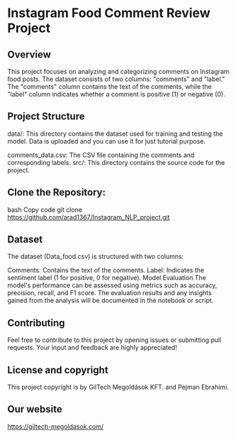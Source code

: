 # Instagram Food Comment Review Project
## Overview
This project focuses on analyzing and categorizing comments on Instagram food posts. 
The dataset consists of two columns: "comments" and "label." The "comments" column contains the text of the comments, while the "label" column indicates whether a comment is positive (1) or negative (0).

## Project Structure
data/: This directory contains the dataset used for training and testing the model. Data is uploaded and you can use it for just tutorial purpose.

comments_data.csv: The CSV file containing the comments and corresponding labels.
src/: This directory contains the source code for the project.

## Clone the Repository:
bash
Copy code
git clone https://github.com/arad1367/Instagram_NLP_project.git


## Dataset
The dataset (Data_food.csv) is structured with two columns:

Comments: Contains the text of the comments.
Label: Indicates the sentiment label (1 for positive, 0 for negative).
Model Evaluation
The model's performance can be assessed using metrics such as accuracy, precision, recall, and F1 score. The evaluation results and any insights gained from the analysis will be documented in the notebook or script.

## Contributing
Feel free to contribute to this project by opening issues or submitting pull requests. Your input and feedback are highly appreciated!

## License and copyright
This project copyright is by GilTech Megoldások KFT. and Pejman Ebrahimi.

## Our website
https://giltech-megoldasok.com/
